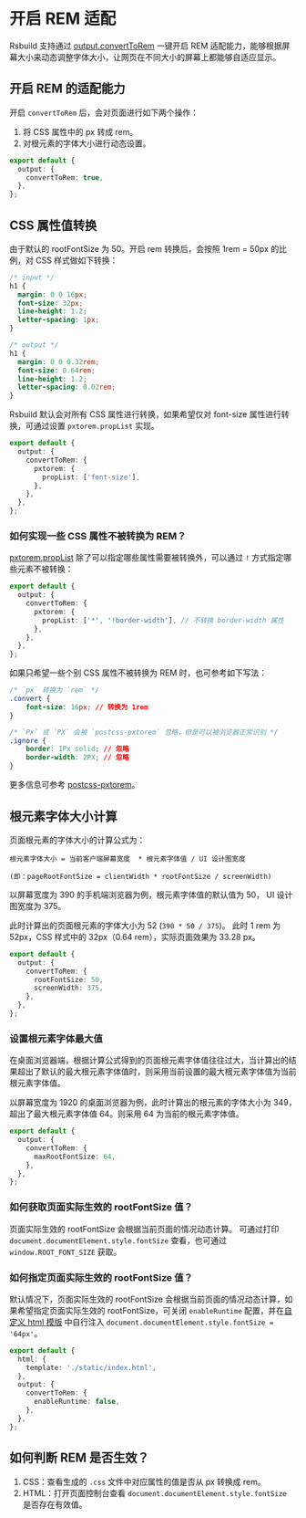 # 开启 REM 适配

Rsbuild 支持通过 [output.convertToRem](/config/options/output.html#outputconverttorem) 一键开启 REM 适配能力，能够根据屏幕大小来动态调整字体大小，让网页在不同大小的屏幕上都能够自适应显示。

## 开启 REM 的适配能力

开启 `convertToRem` 后，会对页面进行如下两个操作：

1. 将 CSS 属性中的 px 转成 rem。
2. 对根元素的字体大小进行动态设置。

```ts
export default {
  output: {
    convertToRem: true,
  },
};
```

## CSS 属性值转换

由于默认的 rootFontSize 为 50。开启 rem 转换后，会按照 1rem = 50px 的比例，对 CSS 样式做如下转换：

```css
/* input */
h1 {
  margin: 0 0 16px;
  font-size: 32px;
  line-height: 1.2;
  letter-spacing: 1px;
}

/* output */
h1 {
  margin: 0 0 0.32rem;
  font-size: 0.64rem;
  line-height: 1.2;
  letter-spacing: 0.02rem;
}
```

Rsbuild 默认会对所有 CSS 属性进行转换，如果希望仅对 font-size 属性进行转换，可通过设置 `pxtorem.propList` 实现。

```ts
export default {
  output: {
    convertToRem: {
      pxtorem: {
        propList: ['font-size'],
      },
    },
  },
};
```

### 如何实现一些 CSS 属性不被转换为 REM？

[pxtorem.propList](https://github.com/cuth/postcss-pxtorem#options) 除了可以指定哪些属性需要被转换外，可以通过 `!` 方式指定哪些元素不被转换：

```ts
export default {
  output: {
    convertToRem: {
      pxtorem: {
        propList: ['*', '!border-width'], // 不转换 border-width 属性
      },
    },
  },
};
```

如果只希望一些个别 CSS 属性不被转换为 REM 时，也可参考如下写法：

```css
/* `px` 转换为 `rem` */
.convert {
    font-size: 16px; // 转换为 1rem
}

/* `Px` 或 `PX` 会被 `postcss-pxtorem` 忽略，但是可以被浏览器正常识别 */
.ignore {
    border: 1Px solid; // 忽略
    border-width: 2PX; // 忽略
}
```

更多信息可参考 [postcss-pxtorem](https://github.com/cuth/postcss-pxtorem#a-message-about-ignoring-properties)。

## 根元素字体大小计算

页面根元素的字体大小的计算公式为：

```
根元素字体大小 = 当前客户端屏幕宽度  * 根元素字体值 / UI 设计图宽度

(即：pageRootFontSize = clientWidth * rootFontSize / screenWidth)
```

以屏幕宽度为 390 的手机端浏览器为例，根元素字体值的默认值为 50， UI 设计图宽度为 375。

此时计算出的页面根元素的字体大小为 52 (`390 * 50 / 375`)。
此时 1 rem 为 52px，CSS 样式中的 32px（0.64 rem），实际页面效果为 33.28 px。

```ts
export default {
  output: {
    convertToRem: {
      rootFontSize: 50,
      screenWidth: 375,
    },
  },
};
```

### 设置根元素字体最大值

在桌面浏览器端，根据计算公式得到的页面根元素字体值往往过大，当计算出的结果超出了默认的最大根元素字体值时，则采用当前设置的最大根元素字体值为当前根元素字体值。

以屏幕宽度为 1920 的桌面浏览器为例，此时计算出的根元素的字体大小为 349，超出了最大根元素字体值 64。则采用 64 为当前的根元素字体值。

```ts
export default {
  output: {
    convertToRem: {
      maxRootFontSize: 64,
    },
  },
};
```

### 如何获取页面实际生效的 rootFontSize 值？

页面实际生效的 rootFontSize 会根据当前页面的情况动态计算。 可通过打印 `document.documentElement.style.fontSize` 查看，也可通过 `window.ROOT_FONT_SIZE` 获取。

### 如何指定页面实际生效的 rootFontSize 值？

默认情况下，页面实际生效的 rootFontSize 会根据当前页面的情况动态计算，如果希望指定页面实际生效的 rootFontSize，可关闭 `enableRuntime` 配置，并在[自定义 html 模版](/config/options/html.html#htmltemplate) 中自行注入 `document.documentElement.style.fontSize = '64px'`。

```ts
export default {
  html: {
    template: './static/index.html',
  },
  output: {
    convertToRem: {
      enableRuntime: false,
    },
  },
};
```

## 如何判断 REM 是否生效？

1. CSS：查看生成的 `.css` 文件中对应属性的值是否从 px 转换成 rem。
2. HTML：打开页面控制台查看 `document.documentElement.style.fontSize` 是否存在有效值。
